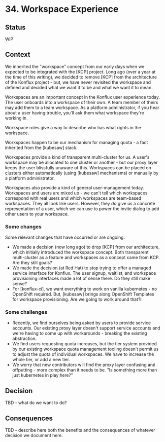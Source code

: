 # 34. Workspace Experience

## Status

WiP

## Context

We inherited the "workspace" concept from our early days when we expected to be integrated with the [KCP] project. Long ago (over a year at the time of this writing), we decided to remove [KCP] from the architecture of the Konflux project - but, we have never revisited the workspace and defined and decided what we want it to be and what we want it to mean.

Workspaces are an important concept in the Konflux user experience today. The user onboards into a workspace of their own. A team member of theirs may add them to a team workspace. As a platform administrator, if you hear about a user having trouble, you'll ask them what workspace they're working in.

Workspace roles give a way to describe who has what rights in the workspace.

Workspaces happen to be our mechanism for managing quota - a fact inherited from the [kubesaw] stack.

Workspaces provide a kind of transparent multi-cluster for us. A user's workspace may be allocated to one cluster or another - but our proxy layer keeps the user blissfully unaware of this. Workspaces can be placed on clusters either automatically (using [kubesaw] mechanisms) or manually by a platform administrator.

Workspaces also provide a kind of general user-management today. Workspaces and users are mixed up - we can't tell which workspaces correspond with real users and which workspaces are team-based workspaces. They all look like users. However, they _do_ give us a concrete representation of a user, which we can use to power the invite dialog to add other users to your workspace.

### Some changes

Some relevant changes that have occurred or are ongoing.

* We made a decision (now long ago) to drop [KCP] from our architecture, which initially introduced the workspace concept. Both transparent multi-cluster as a feature and workspaces as a concept came from KCP. Are they still goals?
* We made the decision (at Red Hat) to stop trying to offer a managed service interface for Konflux. The user signup, waitlist, and workspace provisioning interfaces made a lot of sense there. Do they still make sense?
* For [konflux-ci], we want everything to work on vanilla kubernetes - no OpenShift required. But, [kubesaw] brings along OpenShift Templates for workspace provisioning. Are we going to work around that?i

### Some challenges

* Recently, we find ourselves being asked by users to provide service accounts. Our existing proxy layer doesn't support service accounts and we're having to come up with workarounds - breaking the existing abstraction.
* We find users requesting quota increases, but the tier system provided by our existing workspace quota management tooling doesn't permit us to adjust the quota of individual workspaces. We have to increase the whole tier, or add a new tier.
* We worry that new contributors will find the proxy layer confusing and offputting - more complex than it needs to be. "Is something more than just kubernetes in play here?"

## Decision

TBD - what do we want to do?

## Consequences

TBD - describe here both the benefits and the consequences of whatever decision we document here.
